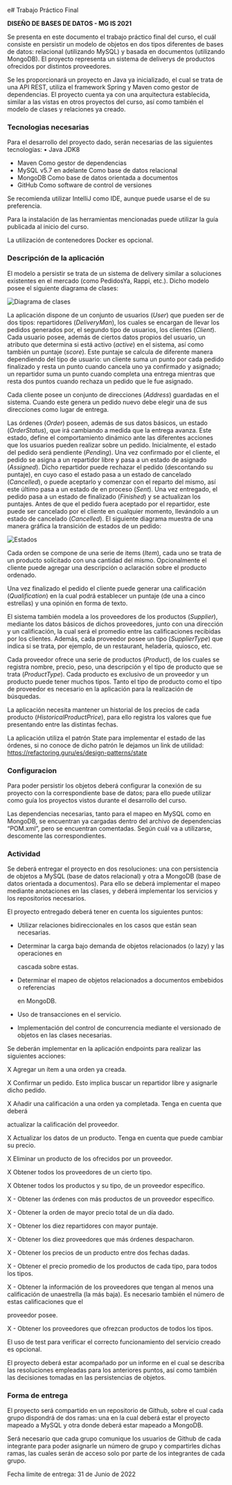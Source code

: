 e# Trabajo Práctico Final

**DISEÑO DE BASES DE DATOS - MG IS 2021**



Se presenta en este documento el trabajo práctico final del curso, el cuál consiste en persistir un modelo de objetos en dos tipos diferentes de bases de datos: relacional (utilizando MySQL) y basada en documentos (utilizando MongoDB). El proyecto representa un sistema de deliverys de productos ofrecidos por distintos proveedores.

Se les proporcionará un proyecto en Java ya inicializado, el cual se trata de una API REST, utiliza el framework Spring y Maven como gestor de dependencias. El proyecto cuenta ya con una arquitectura establecida, similar a las vistas en otros proyectos del curso, así como también el modelo de clases y relaciones ya creado.

### Tecnologias necesarias

Para el desarrollo del proyecto dado, serán necesarias de las siguientes tecnologías: • Java JDK8

- Maven
  Como gestor de dependencias
- MySQL v5.7 en adelante
  Como base de datos relacional
- MongoDB
  Como base de datos orientada a documentos
- GitHub
  Como software de control de versiones

Se recomienda utilizar IntelliJ como IDE, aunque puede usarse el de su preferencia.

Para la instalación de las herramientas mencionadas puede utilizar la guía publicada al inicio del curso.

La utilización de contenedores Docker es opcional.

### Descripción de la aplicación

El modelo a persistir se trata de un sistema de delivery similar a soluciones existentes en el mercado (como PedidosYa, Rappi, etc.). Dicho modelo posee el siguiente diagrama de clases:

![Diagrama de clases](Diragrama%20de%20clases.png)

La aplicación dispone de un conjunto de usuarios (*User*) que pueden ser de dos tipos: repartidores (*DeliveryMan*), los cuales se encargan de llevar los pedidos generados por, el segundo tipo de usuarios, los clientes (*Client*). Cada usuario posee, además de ciertos datos propios del usuario, un atributo que determina si está activo (*active*) en el sistema, así como también un puntaje (*score*). Este puntaje se calcula de diferente manera dependiendo del tipo de usuario: un cliente suma un punto por cada pedido finalizado y resta un punto cuando cancela uno ya confirmado y asignado; un repartidor suma un punto cuando completa una entrega mientras que resta dos puntos cuando rechaza un pedido que le fue asignado.

Cada cliente posee un conjunto de direcciones (*Address*) guardadas en el sistema. Cuando este genera un pedido nuevo debe elegir una de sus direcciones como lugar de entrega.

Las órdenes (*Order*) poseen, además de sus datos básicos, un estado (*OrderStatus*), que irá cambiando a medida que la entrega avanza. Este estado, define el comportamiento dinámico ante las diferentes acciones que los usuarios pueden realizar sobre un pedido. Inicialmente, el estado del pedido será pendiente (*Pending*). Una vez confirmado por el cliente, el pedido se asigna a un repartidor libre y pasa a un estado de asignado (*Assigned*). Dicho repartidor puede rechazar el pedido (descontando su puntaje), en cuyo caso el estado pasa a un estado de cancelado (*Cancelled*), o puede aceptarlo y comenzar con el reparto del mismo, así este último pasa a un estado de en proceso (*Sent*). Una vez entregado, el pedido pasa a un estado de finalizado (*Finished*) y se actualizan los puntajes. Antes de que el pedido fuera aceptado por el repartidor, este puede ser cancelado por el cliente en cualquier momento, llevándolo a un estado de cancelado (*Cancelled*). El siguiente diagrama muestra de una manera gráfica la transición de estados de un pedido:

![Estados](State.png)

Cada orden se compone de una serie de items (*Item*), cada uno se trata de un producto solicitado con una cantidad del mismo. Opcionalmente el cliente puede agregar una descripción o aclaración sobre el producto ordenado.

Una vez finalizado el pedido el cliente puede generar una calificación (*Qualification*) en la cual podrá establecer un puntaje (de una a cinco estrellas) y una opinión en forma de texto.

El sistema también modela a los proveedores de los productos (*Supplier*), mediante los datos básicos de dichos proveedores, junto con una dirección y un calificación, la cual será el promedio entre las calificaciones recibidas por los clientes. Además, cada proveedor posee un tipo (*SupplierType*) que indica si se trata, por ejemplo, de un restaurant, heladería, quiosco, etc.

Cada proveedor ofrece una serie de productos (*Product*), de los cuales se registra nombre, precio, peso, una descripción y el tipo de producto que se trata (*ProductType*). Cada producto es exclusivo de un proveedor y un producto puede tener muchos tipos. Tanto el tipo de producto como el tipo de proveedor es necesario en la aplicación para la realización de búsquedas.

La aplicación necesita mantener un historial de los precios de cada producto (*HistoricalProductPrice*), para ello registra los valores que fue presentando entre las distintas fechas.

La aplicación utiliza el patrón State para implementar el estado de las órdenes, si no conoce de dicho patrón le dejamos un link de utilidad: https://refactoring.guru/es/design-patterns/state

### Configuracion

Para poder persistir los objetos deberá configurar la conexión de su proyecto con la correspondiente base de datos; para ello puede utilizar como guía los proyectos vistos durante el desarrollo del curso.

Las dependencias necesarias, tanto para el mapeo en MySQL como en MongoDB, se encuentran ya cargadas dentro del archivo de dependencias “POM.xml”, pero se encuentran comentadas. Según cuál va a utilizarse, descomente las correspondientes.

### Actividad

Se deberá entregar el proyecto en dos resoluciones: una con persistencia de objetos a MySQL (base de datos relacional) y otra a MongoDB (base de datos orientada a documentos). Para ello se deberá implementar el mapeo mediante anotaciones en las clases, y deberá implementar los servicios y los repositorios necesarios.

El proyecto entregado deberá tener en cuenta los siguientes puntos:

* Utilizar relaciones bidireccionales en los casos que están sean necesarias.

- Determinar la carga bajo demanda de objetos relacionados (o lazy) y las operaciones en

  cascada sobre estas.

- Determinar el mapeo de objetos relacionados a documentos embebidos o referencias

  en MongoDB.

- Uso de transacciones en el servicio.

- Implementación del control de concurrencia mediante el versionado de objetos en las clases necesarias.

Se deberán implementar en la aplicación endpoints para realizar las siguientes acciones: 

X Agregar un ítem a una orden ya creada.

X Confirmar un pedido. Esto implica buscar un repartidor libre y asignarle dicho pedido.

X Añadir una calificación a una orden ya completada. Tenga en cuenta que deberá

  actualizar la calificación del proveedor.

X Actualizar los datos de un producto. Tenga en cuenta que puede cambiar su precio.

X Eliminar un producto de los ofrecidos por un proveedor.

X Obtener todos los proveedores de un cierto tipo.

X Obtener todos los productos y su tipo, de un proveedor específico.

X - Obtener las órdenes con más productos de un proveedor específico.

X - Obtener la orden de mayor precio total de un día dado.

X - Obtener los diez repartidores con mayor puntaje.

X - Obtener los diez proveedores que más órdenes despacharon.

X - Obtener los precios de un producto entre dos fechas dadas.

X - Obtener el precio promedio de los productos de cada tipo, para todos los tipos.

X - Obtener la información de los proveedores que tengan al menos una calificación de unaestrella (la más baja). Es necesario también el número de estas calificaciones que el

  proveedor posee.

X - Obtener los proveedores que ofrezcan productos de todos los tipos.

El uso de test para verificar el correcto funcionamiento del servicio creado es opcional.

El proyecto deberá estar acompañado por un informe en el cual se describa las resoluciones empleadas para los anteriores puntos, así como también las decisiones tomadas en las persistencias de objetos.

### Forma de entrega

El proyecto será compartido en un repositorio de Github, sobre el cual cada grupo dispondrá de dos ramas: una en la cual deberá estar el proyecto mapeado a MySQL y otra donde deberá estar mapeado a MongoDB.

Será necesario que cada grupo comunique los usuarios de Github de cada integrante para poder asignarle un número de grupo y compartirles dichas ramas, las cuales serán de acceso solo por parte de los integrantes de cada grupo.

Fecha límite de entrega: 31 de Junio de 2022
